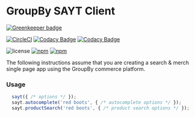 GroupBy SAYT Client
========

[![Greenkeeper badge](https://badges.greenkeeper.io/groupby/sayt.svg)](https://greenkeeper.io/)

[![CircleCI](https://circleci.com/gh/groupby/sayt.svg?style=svg)](https://circleci.com/gh/groupby/sayt)
[![Codacy Badge](https://api.codacy.com/project/badge/Grade/3d51351554874f41ba039792ecb82ad8)](https://www.codacy.com/app/GroupByInc/sayt?utm_source=github.com&amp;utm_medium=referral&amp;utm_content=groupby/sayt&amp;utm_campaign=Badge_Grade)
[![Codacy Badge](https://api.codacy.com/project/badge/Coverage/3d51351554874f41ba039792ecb82ad8)](https://www.codacy.com/app/GroupByInc/sayt?utm_source=github.com&amp;utm_medium=referral&amp;utm_content=groupby/sayt&amp;utm_campaign=Badge_Coverage)

![license](https://img.shields.io/github/license/groupby/sayt.svg)
[![npm](https://img.shields.io/npm/dm/sayt.svg)](https://www.npmjs.com/package/sayt)
[![npm](https://img.shields.io/npm/v/sayt.svg)](https://www.npmjs.com/package/sayt)

The following instructions assume that you are creating a search & merch single page app using the
GroupBy commerce platform.  

### Usage

```js
  sayt({ /* options */ });
  sayt.autocomplete('red boots', { /* autocomplete options */ });
  sayt.productSearch('red boots', { /* product search options */ });
```
